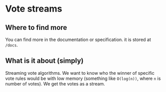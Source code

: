 # Vote streams

## Where to find more

You can find more in the documentation or specification. it is stored at ```/docs```.

## What is it about (simply)

Streaming vote algorithms. We want to know who the winner of specific vote rules would be with low memory (something like ```O(log(n))```, where ```n``` is number of votes). We get the votes as a stream.
